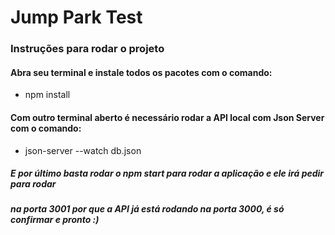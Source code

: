# Jump Park Test

### Instruções para rodar o projeto

#### Abra seu terminal e instale todos os pacotes com o comando:

- npm install

#### Com outro terminal aberto é necessário rodar a API local com Json Server com o comando:

- json-server --watch db.json

##### E por último basta rodar o npm start para rodar a aplicação e ele irá pedir para rodar 
##### na porta 3001 por que a API já está rodando na porta 3000, é só confirmar e pronto :)
